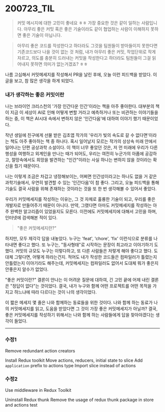 200723_TIL
===

> 커밋 메시지에 대한 고민이 좋네요 ㅎㅎ 가장 중요한 것은 같이 일하는 사람입니다. 아무리 좋은 커밋 혹은 좋은 기술이라도 같이 협업하는 사람이 이해하지 못하면 좋은 기술이 아닙니다.

> 아무리 좋은 코드를 작성한다고 하더라도 그것을 팀원들이 받아들이지 못한다면 기존코드보다 나을 것이 없는 것 처럼, 내가 아무리 좋은 커밋, 작업단위로 작게 자르고, 의도를 충분히 드러내는 커밋을 작성한다고 하더라도 팀원들이 그걸 읽어내지 못하면 의미가 없는거겠죠? ㅎㅎ

나름 고심해서 커밋메세지를 작성해서 PR을 날린 후에, 오늘 이런 피드백을 받았다. 이 글을 보고, 참 많은 생각을 하게 되었다.

### 내가 생각하는 좋은 커밋이란

나는 브라이언 크리스천의 '가장 인간다운 인간'이라는 책을 아주 좋아한다. 대부분의 책이 지금 이 세상이 AI로 인해 어떻게 변할 거라고 예측하거나 또는 비관하는 이야기들을 하는 중, 이 책은 AI시대 속에서 변하지 않은 '인간다움'에 대하여 이야기 했기 때문이었다. 

작년 생일에 친구에게 선물 받은 김초엽 작가의 '우리가 빛의 속도로 갈 수 없다면'이라는 책도 아주 좋아하는 책 중 하나다. 혹시 일어날지 모르는 작가의 상상속 미래 안에서 일어나는 단편 공상과학 소설이다. 이 책이 너무 좋았던 것은, 저 먼 미래에 우리가 다른 행성을 여행하고 외계인을 만나는 때가 되어도, 우리는 여전히 누군가의 아픔에 공감하고, 절망속에서도 희망을 발견하는 "인간"이라는 사실 하나는 변하지 않을 것이라는 확신을 줬기 때문이다.

나는 이렇게 조금은 차갑고 냉정해보이는, 어쩌면 인간성이라고는 하나도 없을 거 같은 과학기술에서, 우연히 발견할 수 있는 '인간다움'이 참 좋다. 그리고, 오늘 피드백을 통해 기술도 결국 사람을 위해 존재하는 것이라는 것을 또 한 번 생각해볼 수 있어서 좋았다.

우리가 커밋메세지를 작성하는 이유는, 그 것 자체로 훌륭한 기술이 되고, 우리를 좋은 개발자로 만들어주기 때문이 아니다. 만약, 그랬다면 아마도 커밋메세지를 작성하는 아주 완벽한 알고리즘이 있었을지도 모른다. 이전에도 커밋메세지에 대해서 고민을 하며, 인터넷에 검색해본 적이 있다. 

>"좋은 커밋메세지란?"

하지만, 모두 제각각 답을 내놓았다. 누구는 'feat', 'chore', 'fix' 이런식으로 분류를 나타내면 좋다고 했다. 또 누구는, "동사형태"로 시작하는 문장이 최고라고 이야기하기 도했다. 커밋의 규모도 누구는 이렇다하고, 또 다른 사람들은 저렇게 해야 좋다고 했다. 도대체 그렇다면, 어떻게 하라는건지. 적어도 내가 작성한 코드들은 컴파일러가 틀렸는지 안틀렸는지 이야기라도 해주는데, 커밋메세지는 컴파일러도 없어서 도대체 뭐가 좋은지 안좋은지 알수가 없었다. 

"좋은 커밋이란?" 결론이 안나는 이 어려운 질문에 대하여, 긴 고민 끝에 어제 내린 결론은 "정답이 없다"는 것이었다. 결국, 내가 누구와 함께 어떤 프로젝트를 어떤 목적을 가지고 하느냐에 따라 다르다는 것이 나의 생각이었다. 

이 짧은 메세지 몇 줄은 나와 함께하는 동료들을 위한 것이다. 나와 함께 하는 동료가 나의 커밋메세지를 읽고, 도움을 받았다면 그 것이 가장 좋은 커밋메세지가 아닐까? 결국, 좋은 커밋메세지를 작성하기 위해서는 나와 함께 하는 사람들에게 답을 찾아야겠다는 생각이 들었다.

---

### 수정1
Remove redundant action creators 

Install Redux toolkit
Move actions, reducers, initial state to slice
Add `application` prefix to actions type
Import slice instead of actions

### 수정2
Use middleware in Redux Toolkit

Uninstall Redux thunk
Remove the usage of redux thunk package in store and actions test